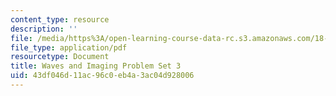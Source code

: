 ```yaml
---
content_type: resource
description: ''
file: /media/https%3A/open-learning-course-data-rc.s3.amazonaws.com/18-325-topics-in-applied-mathematics-waves-and-imaging-fall-2015/43df046d11ac96c0eb4a3ac04d928006_MIT18_325F15_hw3.pdf
file_type: application/pdf
resourcetype: Document
title: Waves and Imaging Problem Set 3
uid: 43df046d-11ac-96c0-eb4a-3ac04d928006
---
```

